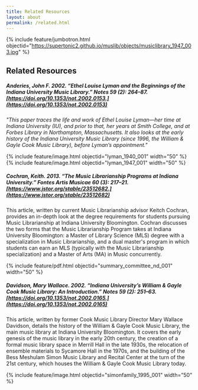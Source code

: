```yaml
---
title: Related Resources
layout: about
permalink: /related.html
---
```


{% include feature/jumbotron.html objectid="https://supertonic2.github.io/muslib/objects/musiclibrary_1947_003.jpg" %}

## Related Resources

##### Anderies, John F. 2002. “Ethel Louise Lyman and the Beginnings of the Indiana University Music Library.” *Notes* 59 (2): 264–87. [https://doi.org/10.1353/not.2002.0153.](https://doi.org/10.1353/not.2002.0153)  

*"This paper traces the life and work of Ethel Louise Lyman—her time at Indiana University (IU), and prior to that, her years at Smith College, and at Forbes Library in Northampton, Massachusetts. It also looks at
the early history of the Indiana University Music Library (since 1996, the William & Gayle Cook Music Library), before Lyman’s appointment."*

{% include feature/image.html objectid="lyman_1940_001" width="50" %} {% include feature/image.html objectid="lyman_1947_001" width="50" %}

##### Cochran, Keith. 2013. “The Music Librarianship Programs at Indiana University.” *Fontes Artis Musicae* 60 (3): 217–21. [https://www.jstor.org/stable/23512682.](https://www.jstor.org/stable/23512682)  

This article, written by current Music Librarianship advisor Keitch Cochran, provides an in-depth look at the degree requirements for students pursuing Music Librarianship at Indiana University Bloomington. Cochran discusses the two forms that the Music Librarianship Program takes at Indiana University Bloomington: a Master of Library Science (MLS) degree with a specialization in Music Librarianship, and a dual master's program in which students can earn an MLS (typically with the Music Librarianship specialization) and a Master of Arts (MA) in Music concurrently.

{% include feature/pdf.html objectid="summary_committee_nd_001" width="50" %}

##### Davidson, Mary Wallace. 2002. “Indiana University’s William & Gayle Cook Music Library: An Introduction.” *Notes* 59 (2): 251–63. [https://doi.org/10.1353/not.2002.0165.](https://doi.org/10.1353/not.2002.0165)  

This article, written by former Cook Music Library Director Mary Wallace Davidson, details the history of the William & Gayle Cook Music Library, the main music library at Indiana University Bloomington. It covers the early genesis of the music library in the early 20th century, the creation of a formal music library space in Merrill Hall in the late 1930s, the relocation of ensemble materials to Sycamore Hall in the 1970s, and the building of the Bess Meshulam Simon Music Library and Recital Center at the turn of the 21st century, which houses the William & Gayle Cook Music Library today.

{% include feature/image.html objectid="simonfamily_1995_001" width="50" %}
